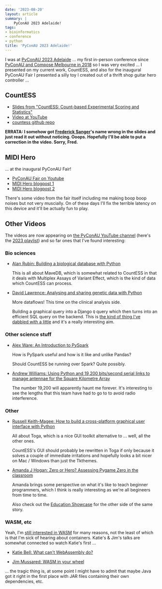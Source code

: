 ```yaml
---
date: '2023-08-20'
layout: article
summary: |
    PyConAU 2023 Adelaide!
tags:
- bioinformatics
- conference
- python
title: 'PyConAU 2023 Adelaide!'
---
```


I was at [PyConAU 2023 Adelaide](https://2023.pycon.org.au/)
... my first in-person conference since
[PyConAU and Compose Melbourne in 2018](https://nick.zoic.org/art/pycon-2018-sydney/)
so I was very excited ...
I presented on my current work, CountESS, and also for the inaugural PyConAU Fair I
presented a silly toy I created out of a thrift shop guitar hero controller ...

## CountESS

* [Slides from "CountESS: Count-based Experimental Scoring and Statistics"](/talk/pycon2023/countess/)
* [Video at YouTube](http://youtu.be/JzU6cbvZ0a0)
* [countess github repo](https://github.com/CountESS-Project/CountESS/)

**ERRATA: I somehow got [Frederick Sanger](https://en.wikipedia.org/wiki/Frederick_Sanger)'s
name wrong in the slides and just read it out without noticing. Ooops. Hopefully I'll be able to 
put a correction in the video.  Sorry, Fred.**

## MIDI Hero

... at the inaugural PyConAU Fair!

* [PyConAU Fair on Youtube](https://www.youtube.com/watch?v=Q16T5wsKdCM)
* [MIDI Hero blogpost 1](/art/midi-hero/)
* [MIDI Hero blogpost 2](/art/midi-hero-2/)

There's some video from the fair itself including me making boop boop noises
but not very muscially.  On of these days I'll fix the terrible latency on
this device and it'll be actually fun to play.

## Other Videos

The videos are now appearing on [the PyConAU YouTube channel](https://www.youtube.com/@PyConAU)
(here's the [2023 playlist](https://www.youtube.com/playlist?list=PLs4CJRBY5F1KwxIxbTmhN9jX4hBtE-OKJ))
and so far ones that I've found interesting:

### Bio sciences

* [Alan Rubin: Building a biological database with Python](https://youtu.be/uy7FEXW9onE)

  This is all about MaveDB, which is somewhat related to CountESS in that it deals with
  Multiplex Assays of Variant Effect, which is the kind of data which CountESS can process.

* [David Lawrence: Analysing and sharing genetic data with Python](https://youtu.be/vmQ1_Pzh4Us)

  More dataflows!  This time on the clinical analysis side.

  Building a graphical query into a Django `Q` query which
  then turns into an efficient SQL query on the backend.
  This is [the kind of thing I've dabbled with a little](/art/tranquil-apis/)
  and it's a really interesting aim.

### Other science stuff

* [Alex Ware: An Introduction to PySpark](https://youtu.be/ZFLOMSuWHxg)

  How is PySpark useful and how is it like and unlike Pandas?

  Should CountESS be running over Spark?  Quite possibly.

* [Andrew Williams: Using Python and 19,200 bits/second serial links to manage antennae for the Square Kilometre Array](https://youtu.be/tYP6nypJWtY)

  The number 19,200 will apparently haunt me forever.
  It's interesting to see the lengths that this
  team have had to go to to avoid radio interference.

### Other

* [Russell Keith-Magee: How to build a cross-platform graphical user interface with Python](https://youtu.be/vmQ1_Pzh4Us)

  All about Toga, which is a nice GUI toolkit alternative to ... well, all the other ones.

  CountESS's GUI should probably be rewritten in Toga if only because it solves a
  couple of immediate irritations and hopefully looks a bit nicer on Mac / Windows
  than just the Tkthemes.

* [Amanda J Hogan: Zero or Hero? Assessing Pygame Zero in the classroom](https://youtu.be/g5Tw1sYzXg0)

  Amanda brings some perspective on what it's like to teach beginner programmers,
  which I think is really interesting as we're all begineers from time to time.

  Also check out the [Education Showcase](https://www.youtu.be/Z60fVOQJzpc) for the
  other side of the same story.

### WASM, etc

Yeah, I'm [still interested in WASM](/art/web-assembly-on-esp32-with-wasm-wamr/) for many reasons,
not the least of which is that I'm sick of hearing about containers.  Katie's & Jim's talks are
somewhat connected so watch Katie's first ...

* [Katie Bell: What can't WebAssembly do?](https://youtu.be/JbZAsSzzk0E)

* [Jim Mussared: WASM in your wheel](https://youtu.be/yVA4TUtTDks)

... the tragic thing is, at some point I might have to admit that maybe Java
got it right in the first place with JAR files containing their own dependencies, etc.
